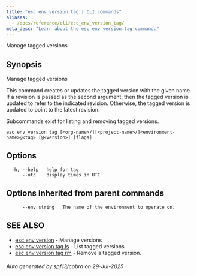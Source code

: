 ```yaml
---
title: "esc env version tag | CLI commands"
aliases:
  - /docs/reference/cli/esc_env_version_tag/
meta_desc: "Learn about the esc env version tag command."
---
```




Manage tagged versions

## Synopsis

Manage tagged versions

This command creates or updates the tagged version with the given name.
If a revision is passed as the second argument, then the tagged version is
updated to refer to the indicated revision. Otherwise, the tagged version
is updated to point to the latest revision.

Subcommands exist for listing and removing tagged versions.

```
esc env version tag [<org-name>/][<project-name>/]<environment-name>@<tag> [@<version>] [flags]
```

## Options

```
  -h, --help   help for tag
      --utc    display times in UTC
```

## Options inherited from parent commands

```
      --env string   The name of the environment to operate on.
```

## SEE ALSO

* [esc env version](/docs/esc/cli/commands/esc_env_version/)	 - Manage versions
* [esc env version tag ls](/docs/esc/cli/commands/esc_env_version_tag_ls/)	 - List tagged versions.
* [esc env version tag rm](/docs/esc/cli/commands/esc_env_version_tag_rm/)	 - Remove a tagged version.

###### Auto generated by spf13/cobra on 29-Jul-2025
